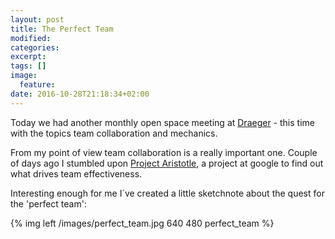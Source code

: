 ```yaml
---
layout: post
title: The Perfect Team
modified:
categories:
excerpt:
tags: []
image:
  feature:
date: 2016-10-28T21:18:34+02:00
---
```

Today we had another monthly open space meeting at [Draeger][1] - this time with the topics team collaboration and mechanics. 

From my point of view team collaboration is a really important one. Couple of days ago I stumbled upon [Project Aristotle][2], a project at google to find out what drives team effectiveness. 

Interesting enough for me I´ve created a little sketchnote about the quest for the 'perfect team':

{% img left /images/perfect_team.jpg 640 480 perfect_team %}

[1]: http://www.draeger.com
[2]: http://www.infoq.com/news/2016/10/google-perfect-team
